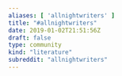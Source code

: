 ```yaml
---
aliases: [ 'allnightwriters' ]
title: "#allnightwriters"
date: 2019-01-02T21:51:56Z
draft: false
type: community
kind: "literature"
subreddit: "allnightwriters"
---
```

